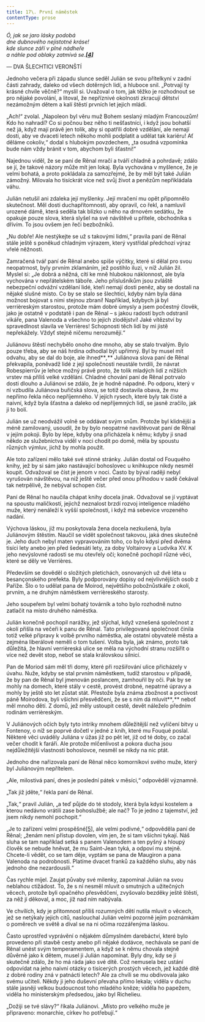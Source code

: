 ```yaml
---
title: 17\. První náměstek
contentType: prose
---
```


<section>

_Ó, jak se jaro lásky podobá  
dne dubnového nejistotné kráse!  
kde slunce září v plné nádheře  
a náhle pod oblaky zatmívá se.[**\[4\]**](./resources/undefined)_

— DVA ŠLECHTICI VERONŠTÍ

Jednoho večera při západu slunce seděl Julián se svou přítelkyní v zadní části zahrady, daleko od všech dotěrných lidí, a hluboce snil. „Potrvají ty krásné chvíle věčně?“ myslil si. Uvažoval o tom, jak těžko je rozhodnout se pro nějaké povolání, a litoval, že nepříznivé okolnosti zkracují dětství nezámožným dětem a kalí štěstí prvních let jejich mládí.

„Ach!“ zvolal. „Napoleon byl věru muž Bohem seslaný mladým Francouzům! Kdo ho nahradí? Co si počnou bez něho ti nešťastníci, i když jsou bohatší než já, když mají právě jen tolik, aby si opatřili dobré vzdělání, ale nemají dosti, aby ve dvaceti letech někoho mohli podplatit a udělat tak kariéru! Ať děláme cokoliv,“ dodal s hlubokým povzdechem, „ta osudná vzpomínka bude nám vždy bránit v tom, abychom byli šťastni!“

Najednou viděl, že se paní de Rênal mračí a tváří chladně a pohrdavě; zdálo se jí, že takové názory může mít jen lokaj. Byla vychována v myšlence, že je velmi bohatá, a proto pokládala za samozřejmé, že by měl být také Julián zámožný. Milovala ho tisíckrát více než svůj život a penězům nepřikládala váhu.

Julián netušil ani zdaleka její myšlenky. Její mračení mu opět připomnělo skutečnost. Měl dosti duchapřítomnosti, aby opravil, co řekl, a namluvil urozené dámě, která seděla tak blízko u něho na drnovém sedátku, že opakuje pouze slova, která slyšel na své návštěvě u přítele, obchodníka s dřívím. To jsou ovšem jen řeči bezbožníků.

„Nu dobře! Ale nestýkejte se už s takovými lidmi,“ pravila paní de Rênal stále ještě s poněkud chladným výrazem, který vystřídal předchozí výraz vřelé něžnosti.

Zamračená tvář paní de Rênal anebo spíše výčitky, které si dělal pro svou neopatrnost, byly prvním zklamáním, jež postihlo iluzi, v níž Julián žil. Myslel si: „Je dobrá a něžná, cítí ke mně hlubokou náklonnost, ale byla vychována v nepřátelském táboře. Jeho příslušníkům jsou zvláště nebezpeční odvážní vzdělaní lidé, kteří nemají dosti peněz, aby se dostali na nějaké slušné místo. Co by se stalo se šlechtici, kdyby nám byla dána možnost bojovat s nimi stejnou zbraní! Například, kdybych já byl verrièreským starostou, protože mám dobré úmysly a jsem počestný člověk, jako je ostatně v podstatě i pan de Rênal – s jakou radostí bych odstranil vikáře, pana Valenoda a všechno to jejich zlodějství! Jaké vítězství by spravedlnost slavila ve Verrières! Schopnosti těch lidí by mi jistě nepřekážely. Vždyť stejně ničemu nerozumějí.“

Juliánovu štěstí nechybělo onoho dne mnoho, aby se stalo trvalým. Bylo pouze třeba, aby se náš hrdina odhodlal být upřímný. Byl by musel mít odvahu, aby se dal do boje, ale ihned**_,_** Juliánova slova paní de Rênal překvapila, poněvadž lidé z její společnosti neustále tvrdili, že návrat Robespierrův je lehce možný právě proto, že tolik mladých lidí z nižších vrstev má příliš velké vzdělání. Chladné chování paní de Rênal potrvalo dosti dlouho a Juliánovi se zdálo, že je hodně nápadné. Po odporu, který v ní vzbudila Juliánova buřičská slova, se totiž dostavila obava, že mu nepřímo řekla něco nepříjemného. V jejích rysech, které byly tak čisté a naivní, když byla šťastna a daleko od nepříjemných lidí, se jasně zračilo, jak ji to bolí.

Julián se už neodvážil volně se oddávat svým snům. Protože byl klidnější a méně zamilovaný, usoudil, že by bylo neopatrné navštěvovat paní de Rênal v jejím pokoji. Bylo by lépe, kdyby ona přicházela k němu; kdyby ji snad někdo ze služebnictva viděl v noci chodit po domě, měla by spoustu různých výmluv, jichž by mohla použít.

Ale toto zařízení mělo také své stinné stránky. Julián dostal od Fouquého knihy, jež by si sám jako nastávající bohoslovec u knihkupce nikdy nesměl koupit. Odvažoval se číst je jenom v noci. Často by býval raději nebyl vyrušován návštěvou, na niž ještě večer před onou příhodou v sadě čekával tak netrpělivě, že nebýval schopen číst.

Paní de Rênal ho naučila chápat knihy docela jinak. Odvažoval se jí vyptávat na spoustu maličkostí, jejichž neznalost brzdí rozvoj inteligence mladého muže, který nenáleží k vyšší společnosti, i když má sebevíce vrozeného nadání.

Výchova láskou, již mu poskytovala žena docela nezkušená, byla Juliánovým štěstím. Naučil se vidět společnost takovou, jaká dnes skutečně je. Jeho duch nebyl maten vypravováním toho, co bylo kdysi před dvěma tisíci lety anebo jen před šedesáti lety, za doby Voltairovy a Ludvíka XV. K jeho nevýslovné radosti se mu otevřely oči; konečně pochopil různé věci, které se děly ve Verrières.

Především se dověděl o složitých pletichách, osnovaných už dvě léta u besançonského prefekta. Byly podporovány dopisy od nejvlivnějších osob z Paříže. Šlo o to udělat pana de Moirod, největšího pobožnůstkáře z okolí, prvním, a ne druhým náměstkem verrièreského starosty.

Jeho soupeřem byl velmi bohatý továrník a toho bylo rozhodně nutno zatlačit na místo druhého náměstka.

Julián konečně pochopil narážky, jež slýchal, když vznešená společnost z okolí přišla na večeři k panu de Rênal. Tato privilegovaná společnost činila totiž velké přípravy k volbě prvního náměstka, ale ostatní obyvatelé města a zejména liberálové neměli o tom tušení. Volba byla, jak známo, proto tak důležitá, že hlavní verrièreská ulice se měla na východní stranu rozšířit o více než devět stop, neboť se stala královskou silnicí.

Pan de Moriod sám měl tři domy, které při rozšiřování ulice přicházely v úvahu. Nuže, kdyby se stal prvním náměstkem, tudíž starostou v případě, že by pan de Rênal byl jmenován poslancem, zamhouřil by oči. Pak by se mohly na domech, které stály v cestě, provést drobné, nepatrné úpravy a mohly by ještě sto let zůstat stát. Přestože byla známa zbožnost a poctivost páně Moirodova, byli všichni přesvědčeni, že se s ním dá mluvit**_,_** neboť měl mnoho dětí. Z domů, jež měly ustoupit cestě, devět náleželo předním rodinám verrièreským.

V Juliánových očích byly tyto intriky mnohem důležitější než vylíčení bitvy u Fontenoy, o níž se poprvé dočetl v jedné z knih, které mu Fouqué poslal. Některé věci uváděly Juliána v úžas již po pět let, již od té doby, co začal večer chodit k faráři. Ale protože mlčenlivost a pokora ducha jsou nejdůležitější vlastnosti bohoslovce, nesměl se nikdy na nic ptát.

Jednoho dne nařizovala paní de Rênal něco komorníkovi svého muže, který byl Juliánovým nepřítelem.

„Ale, milostivá paní, dnes je poslední pátek v měsíci,“ odpověděl významně.

„Tak již jděte,“ řekla paní de Rênal.

„Tak,“ pravil Julián, „a teď půjde do té stodoly, která byla kdysi kostelem a kterou nedávno vrátili zase bohoslužbě; ale nač? To je jedno z tajemství, jež jsem nikdy nemohl pochopit.“

„Je to zařízení velmi prospěšné[\[5\]](./resources/undefined), ale velmi podivné,“ odpověděla paní de Rênal; „ženám není přístup dovolen, vím jen, že si tam všichni tykají. Náš sluha se tam například setká s panem Valenodem a ten pyšný a hloupý člověk se nebude hněvat, že mu Saint-Jean tyká, a odpoví mu stejně. Chcete-li vědět, co se tam děje, vyptám se pana de Maugiron a pana Valenoda na podrobnosti. Platíme dvacet franků za každého sluhu, aby nás jednoho dne nezardousili.“

Čas rychle míjel. Zaujat půvaby své milenky, zapomínal Julián na svou neblahou ctižádost. To, že s ní nesměl mluvit o smutných a užitečných věcech, protože byli opačného přesvědčení, zvyšovalo bezděky ještě štěstí, za něž jí děkoval, a moc, jíž nad ním nabývala.

Ve chvílích, kdy je přítomnost příliš rozumných dětí nutila mluvit o věcech, jež se netýkaly jejich citů, naslouchal Julián velmi pozorně jejím poznámkám o poměrech ve světě a díval se na ni očima rozzářenýma láskou.

Často uprostřed vyprávění o nějakém důmyslném darebáctví, které bylo provedeno při stavbě cesty anebo při nějaké dodávce, nechávala se paní de Rênal unést svým temperamentem, a když se k němu chovala stejně důvěrně jako k dětem, musel ji Julián napomínat. Byly dny, kdy se jí skutečně zdálo, že ho má ráda jako své dítě. Což nemusela bez ustání odpovídat na jeho naivní otázky o tisícerých prostých věcech, jež každé dítě z dobré rodiny zná v patnácti letech? Ale za chvíli se mu obdivovala jako svému učiteli. Někdy ji jeho duševní převaha přímo lekala; viděla v duchu stále jasněji velkou budoucnost toho mladého kněze; viděla ho papežem, viděla ho ministerským předsedou, jako byl Richelieu.

„Dožiji se tvé slávy?“ říkala Juliánovi. „Místo pro velkého muže je připraveno: monarchie, církev ho potřebují.“

</section>
